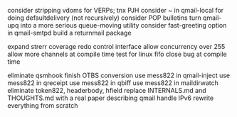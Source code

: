 consider stripping vdoms for VERPs; tnx PJH
consider ~ in qmail-local for doing defaultdelivery (not recursively)
consider POP bulletins
turn qmail-upq into a more serious queue-moving utility
consider fast-greeting option in qmail-smtpd
build a returnmail package

expand strerr coverage
redo control interface
allow concurrency over 255
allow more channels at compile time
test for linux fifo close bug at compile time

eliminate qsmhook
finish OTBS conversion
use mess822 in qmail-inject
use mess822 in qreceipt
use mess822 in qbiff
use mess822 in maildirwatch
eliminate token822, headerbody, hfield
replace INTERNALS.md and THOUGHTS.md with a real paper describing qmail
handle IPv6
rewrite everything from scratch
